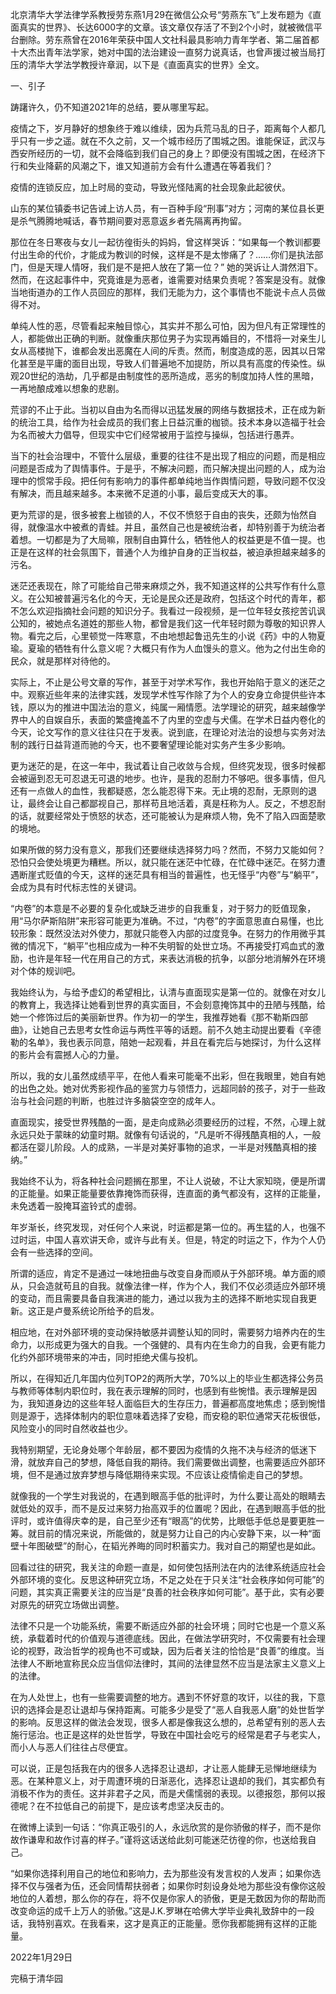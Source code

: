 北京清华大学法律学系教授劳东燕1月29在微信公众号“劳燕东飞”上发布题为《直面真实的世界》、长达6000字的文章。该文章仅存活了不到2个小时，就被微信平台删除。劳东燕曾在2016年荣获中国人文社科最具影响力青年学者、第二届首都十大杰出青年法学家，她对中国的法治建设一直努力说真话，也曾声援过被当局打压的清华大学法学教授许章润，以下是《直面真实的世界》全文。

一、引子 

踌躇许久，仍不知道2021年的总结，要从哪里写起。 

疫情之下，岁月静好的想象终于难以维续，因为兵荒马乱的日子，距离每个人都几乎只有一步之遥。就在不久之前，又一个城市经历了围城之困。谁能保证，武汉与西安所经历的一切，就不会降临到我们自己的身上？即便没有围城之困，在经济下行和失业降薪的风潮之下，谁又知道前方会有什么遭遇在等着我们？ 

疫情的连锁反应，加上时局的变动，导致光怪陆离的社会现象此起彼伏。 

山东的某位镇委书记告诫上访人员，有一百种手段“刑事”对方；河南的某位县长更是杀气腾腾地喊话，春节期间要对恶意返乡者先隔离再拘留。 

那位在冬日寒夜与女儿一起彷徨街头的妈妈，曾这样哭诉：“如果每一个教训都要付出生命的代价，才能成为教训的时候，这样是不是太惨痛了？……你们是执法部门，但是天理人情呀，我们是不是把人放在了第一位？” 她的哭诉让人潸然泪下。然而，在这起事件中，究竟谁是为恶者，谁需要对结果负责呢？答案是没有。就像当地街道办的工作人员回应的那样，我们无能为力，这个事情也不能说卡点人员做得不对。 

单纯人性的恶，尽管看起来触目惊心，其实并不那么可怕，因为但凡有正常理性的人，都能做出正确的判断。就像重庆那位男子为实现再婚目的，不惜将一对亲生儿女从高楼抛下，谁都会发出恶魔在人间的斥责。然而，制度造成的恶，因其以日常化甚至是平庸的面目出现，导致人们普遍地不加提防，所以具有高度的传染性。纵观20世纪的浩劫，几乎都是由制度性的恶所造成，恶劣的制度加持人性的黑暗，一再地酿成难以想象的悲剧。 

荒谬的不止于此。当初以自由为名而得以迅猛发展的网络与数据技术，正在成为新的统治工具，给作为社会成员的我们套上日益沉重的枷锁。技术本身以造福于社会为名而被大力倡导，但现实中它们经常被用于监控与操纵，包括进行愚弄。 

当下的社会治理中，不管什么层级，重要的往往不是出现了相应的问题，而是相应问题是否成为了舆情事件。于是乎，不解决问题，而只解决提出问题的人，成为治理中的惯常手段。把任何有影响力的事件都单纯地当作舆情问题，导致问题不仅没有解决，而且越来越多。本来微不足道的小事，最后变成天大的事。 

更为荒谬的是，很多被套上枷锁的人，不仅不愤怒于自由的丧失，还颇为怡然自得，就像温水中被煮的青蛙。并且，虽然自己也是被统治者，却特别善于为统治者着想。一切都是为了大局嘛，限制自由算什么，牺牲他人的权益更是不值一提。也正是在这样的社会氛围下，普通个人为维护自身的正当权益，被迫承担越来越多的污名。 

迷茫还表现在，除了可能给自己带来麻烦之外，我不知道这样的公共写作有什么意义。在公知被普遍污名化的今天，无论是民众还是政府，包括这个时代的青年，都不怎么欢迎指摘社会问题的知识分子。我看过一段视频，是一位年轻女孩挖苦讥讽公知的，被她点名道姓的那些人物，都曾是我们这一代年轻时颇为尊敬的知识界人物。看完之后，心里顿觉一阵寒意，不由地想起鲁迅先生的小说《药》中的人物夏瑜。夏瑜的牺牲有什么意义呢？大概只有作为人血馒头的意义。他为之付出生命的民众，就是那样对待他的。 

实际上，不止是公号文章的写作，甚至于对学术写作，我也开始陷于意义的迷茫之中。观察近些年来的法律实践，发现学术性写作除了为个人的安身立命提供些许本钱，原以为的推进中国法治的意义，纯属一厢情愿。法学理论的研究，越来越像学界中人的自娱自乐，表面的繁盛掩盖不了内里的空虚与犬儒。在学术日益内卷化的今天，论文写作的意义往往只在于发表。说到底，在理论对法治的设想与实务对法制的践行日益背道而驰的今天，也不要奢望理论能对实务产生多少影响。 

更为迷茫的是，在这一年中，我试着让自己收敛与合规，但终究发现，很多时候都会被逼到忍无可忍退无可退的地步。也许，是我的忍耐力不够吧。很多事情，但凡还有一点做人的血性，我都疑惑，怎么能忍得下来。无止境的忍耐，无原则的退让，最终会让自己都鄙视自己，那样苟且地活着，真是枉称为人。反之，不想忍耐的话，就要经常处于愤怒的状态，还可能被认为是麻烦人物，免不了陷入四面楚歌的境地。 

如果所做的努力没有意义，那我们还要继续选择努力吗？然而，不努力又能如何？恐怕只会使处境更为糟糕。所以，就只能在迷茫中忙碌，在忙碌中迷茫。在努力遭遇断崖式贬值的今天，这样的迷茫具有相当的普遍性，也无怪乎“内卷”与“躺平”，会成为具有时代标志性的关键词。 

“内卷”的本意是不必要的复杂化或缺乏进步的自我重复，对于努力的贬值现象，用“马尔萨斯陷阱”来形容可能更为准确。不过，“内卷”的字面意思直白易懂，也比较形象：既然没法对外使力，那就只能卷入内部的过度竞争。在努力的作用微乎其微的情况下，“躺平”也相应成为一种不失明智的处世立场。不再接受打鸡血式的激励，也许是年轻一代在用自己的方式，来表达消极的抗争，以部分地消解外在环境对个体的规训吧。 

我始终认为，与给予虚幻的希望相比，认清与直面现实是第一位的。就像在对女儿的教育上，我选择让她看到世界的真实面目，不会刻意掩饰其中的丑陋与残酷，给她一个修饰过后的美丽新世界。作为初一的学生，我推荐她看《那不勒斯四部曲》，让她自己去思考女性命运与两性平等的话题。前不久她主动提出要看《辛德勒的名单》，我也表示同意，陪她一起观看，并且在看完后与她探讨，为什么这样的影片会有震撼人心的力量。 

所以，我的女儿虽然成绩平平，在他人看来可能毫不出彩，但在我眼里，她自有她的出色之处。她对优秀影视作品的鉴赏力与领悟力，远超同龄的孩子，对于一些政治与社会问题的判断，也胜过许多脑袋空空的成年人。 

直面现实，接受世界残酷的一面，是走向成熟必须要经历的过程，不然，心理上就永远只处于蒙昧的幼童时期。就像有句话说的，“凡是听不得残酷真相的人，一般都活在婴儿阶段。人的成熟，一半是对美好事物的追求，一半是对残酷真相的接纳。” 

我始终不认为，将各种社会问题搁在那里，不让人说破，不让大家知晓，便是所谓的正能量。如果正能量要依靠掩饰而获得，连直面的勇气都没有，这样的正能量，未免透着一股掩耳盗铃式的虚弱。 

年岁渐长，终究发现，对任何个人来说，时运都是第一位的。再生猛的人，也强不过时运，中国人喜欢讲天命，或许与此有关。但是，特定的时运之下，作为个人仍会有一些选择的空间。 

所谓的适应，肯定不是通过一味地扭曲与改变自身而顺从于外部环境。单方面的顺从，只会造就苟且的自我。就像法律一样，作为个人，我们不仅必须适应外部环境的变动，而且需要具备自我演进的能力，通过以我为主的选择不断地实现自我更新。这正是卢曼系统论所给予的启发。 

相应地，在对外部环境的变动保持敏感并调整认知的同时，需要努力培养内在的生命力，以形成更为强大的自我。一个强健的、具有内在生命力的自我，会更有能力化约外部环境带来的冲击，同时拒绝犬儒与投机。 

所以，在得知近几年国内位列TOP2的两所大学，70%以上的毕业生都选择公务员与教师等体制内职位时，我在表示理解的同时，也感到有些惋惜。表示理解是因为，我知道身边的这些年轻人面临巨大的生存压力，普遍都高度地焦虑；感到惋惜则是源于，选择体制内的职位意味着选择了安稳，而安稳的职位通常天花板很低，风险变小的同时自然收益也少。 

我特别期望，无论身处哪个年龄层，都不要因为疫情的久拖不决与经济的低迷下滑，就放弃自己的梦想，降低自我的期待。我们需要做出调整，也需要适应外部环境，但不是通过放弃梦想与降低期待来实现。不应该让疫情偷走自己的梦想。 

就像我的一个学生对我说的，在遇到眼高手低的批评时，为什么要让高处的眼睛去就低处的双手，而不是反过来努力抬高双手的位置呢？因此，在遇到眼高手低的批评时，或许值得庆幸的是，自己至少还有“眼高”的优势，比眼低手低总是要更胜一筹。就目前的情况来说，所能做的，就是努力让自己的内心安静下来，以一种“面壁十年图破壁”的耐心，在韬光养晦的同时积蓄实力。我对自己的期望也是如此。 

回看过往的研究，我关注的命题一直是，如何使包括刑法在内的法律系统适应社会外部环境的变化。反思这种研究立场，不足之处在于只关注“社会秩序如何可能”的问题，其实真正需要关注的应当是“良善的社会秩序如何可能”。基于此，实有必要对原先的研究立场做出调整。 

法律不只是一个功能系统，需要不断适应外部的社会环境；同时它也是一个意义系统，承载着时代的价值观与道德底线。因此，在做法学研究时，不仅需要有社会理论的视野，政治哲学的视角也不可或缺，因为后者关注的恰恰是“良善”的维度。当法律人不断地宣称民众应当信仰法律时，其间的法律显然不应当是法家主义意义上的法律。 

在为人处世上，也有一些需要调整的地方。遇到不怀好意的攻讦，以往的我，下意识的选择会是忍让退却与保持距离。可能多少是受了“恶人自我恶人磨”的处世哲学的影响。反思这样的做法会发现，很多人都是像我这么想的，总希望有别的恶人去施行惩治。也正是这样的处世哲学，导致在中国社会吃亏的经常是君子与老实人，而小人与恶人们往往占尽便宜。 

可以说，正是包括我在内的很多人选择忍让退却，才让恶人能肆无忌惮地继续为恶。在某种意义上，对于周遭环境的日渐恶化，选择忍让退却的我们，其实都负有消极不作为的责任。这并非君子之风，而是犬儒懦弱的表现。以德报怨，那何以报德呢？在不拉低自己的前提下，是应该考虑坚决反击的。 

在微博上读到一句话：“你真正吸引的人，永远欣赏的是你骄傲的样子，而不是你故作谦卑和故作讨喜的样子。”谨将这话送给此刻可能迷茫彷徨的你，也送给我自己。 

“如果你选择利用自己的地位和影响力，去为那些没有发言权的人发声；如果你选择不仅与强者为伍，还会同情帮扶弱者；如果你时刻设身处地为那些没有像你这般地位的人着想，那么你的存在，将不仅是你家人的骄傲，更是无数因为你的帮助而改变命运的成千上万人的骄傲。”这是J.K.罗琳在哈佛大学毕业典礼致辞中的一段话，我特别喜欢。在我看来，这才是真正的正能量。愿你我都能拥有这样的正能量。 

2022年1月29日

完稿于清华园
